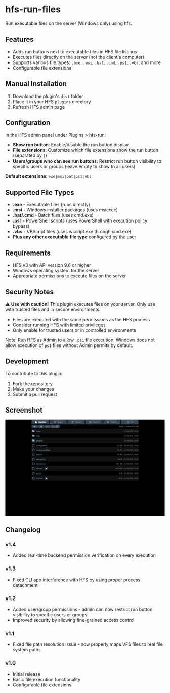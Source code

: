 # hfs-run-files

Run executable files on the server (Windows only) using hfs.

## Features

- Adds run buttons next to executable files in HFS file listings
- Executes files directly on the server (not the client's computer)
- Supports various file types: `.exe`, `.msi`, `.bat`, `.cmd`, `.ps1`, `.vbs`, and more
- Configurable file extensions

## Manual Installation

1. Download the plugin's `dist` folder
2. Place it in your HFS `plugins` directory
3. Refresh HFS admin page

## Configuration

In the HFS admin panel under Plugins > hfs-run:

- **Show run button**: Enable/disable the run button display
- **File extensions**: Customize which file extensions show the run button (separated by `|`)
- **Users/groups who can see run buttons**: Restrict run button visibility to specific users or groups (leave empty to show to all users)

**Default extensions**: `exe|msi|bat|ps1|vbs`

## Supported File Types

- **.exe** - Executable files (runs directly)
- **.msi** - Windows installer packages (uses msiexec)
- **.bat/.cmd** - Batch files (uses cmd.exe)
- **.ps1** - PowerShell scripts (uses PowerShell with execution policy bypass)
- **.vbs** - VBScript files (uses wscript.exe through cmd.exe)
- **Plus any other executable file type** configured by the user

## Requirements

- HFS v3 with API version 9.6 or higher
- Windows operating system for the server
- Appropriate permissions to execute files on the server

## Security Notes

⚠️ **Use with caution!** This plugin executes files on your server. Only use with trusted files and in secure environments.

- Files are executed with the same permissions as the HFS process
- Consider running HFS with limited privileges
- Only enable for trusted users or in controlled environments

Note: Run HFS as Admin to allow `.ps1` file execution, Windows does not allow execution of `ps1` files without Admin permits by default.

## Development

To contribute to this plugin:

1. Fork the repository
2. Make your changes
3. Submit a pull request

## Screenshot

![](./preview.png)

## Changelog

### v1.4

- Added real-time backend permission verification on every execution

### v1.3

- Fixed CLI app interference with HFS by using proper process detachment

### v1.2

- Added user/group permissions - admin can now restrict run button visibility to specific users or groups
- Improved security by allowing fine-grained access control

### v1.1

- Fixed file path resolution issue - now properly maps VFS files to real file system paths

### v1.0

- Initial release
- Basic file execution functionality
- Configurable file extensions

